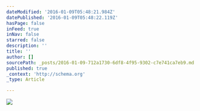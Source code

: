 ```yaml
---
dateModified: '2016-01-09T05:48:21.984Z'
datePublished: '2016-01-09T05:48:22.119Z'
hasPage: false
inFeed: true
inNav: false
starred: false
description: ''
title: ''
author: []
sourcePath: _posts/2016-01-09-712a1730-6df8-4f95-9302-c7e741ca7eb9.md
published: true
_context: 'http://schema.org'
_type: Article

---
```

![](https://the-grid-user-content.s3-us-west-2.amazonaws.com/500db362-1c3d-432f-9084-dd59fcf4c05d.jpg)
